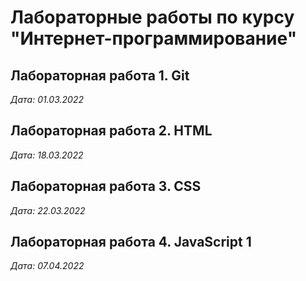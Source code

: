 # Лабораторные работы по курсу "Интернет-программирование"

## Лабораторная работа 1. Git

*Дата: 01.03.2022*

## Лабораторная работа 2. HTML

*Дата: 18.03.2022*

## Лабораторная работа 3. CSS

*Дата: 22.03.2022*

## Лабораторная работа 4. JavaScript 1

*Дата: 07.04.2022*